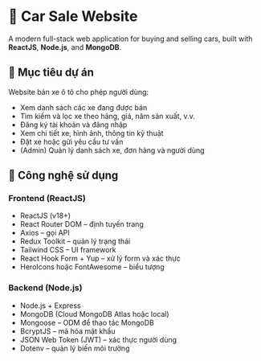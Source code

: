 # 🚗 Car Sale Website

A modern full-stack web application for buying and selling cars, built with **ReactJS**, **Node.js**, and **MongoDB**.

## 📌 Mục tiêu dự án

Website bán xe ô tô cho phép người dùng:
- Xem danh sách các xe đang được bán
- Tìm kiếm và lọc xe theo hãng, giá, năm sản xuất, v.v.
- Đăng ký tài khoản và đăng nhập
- Xem chi tiết xe, hình ảnh, thông tin kỹ thuật
- Đặt xe hoặc gửi yêu cầu tư vấn
- (Admin) Quản lý danh sách xe, đơn hàng và người dùng

## 🧱 Công nghệ sử dụng

### Frontend (ReactJS)
- ReactJS (v18+)
- React Router DOM – định tuyến trang
- Axios – gọi API
- Redux Toolkit – quản lý trạng thái
- Tailwind CSS – UI framework
- React Hook Form + Yup – xử lý form và xác thực
- HeroIcons hoặc FontAwesome – biểu tượng

### Backend (Node.js)
- Node.js + Express
- MongoDB (Cloud MongoDB Atlas hoặc local)
- Mongoose – ODM để thao tác MongoDB
- BcryptJS – mã hóa mật khẩu
- JSON Web Token (JWT) – xác thực người dùng
- Dotenv – quản lý biến môi trường


